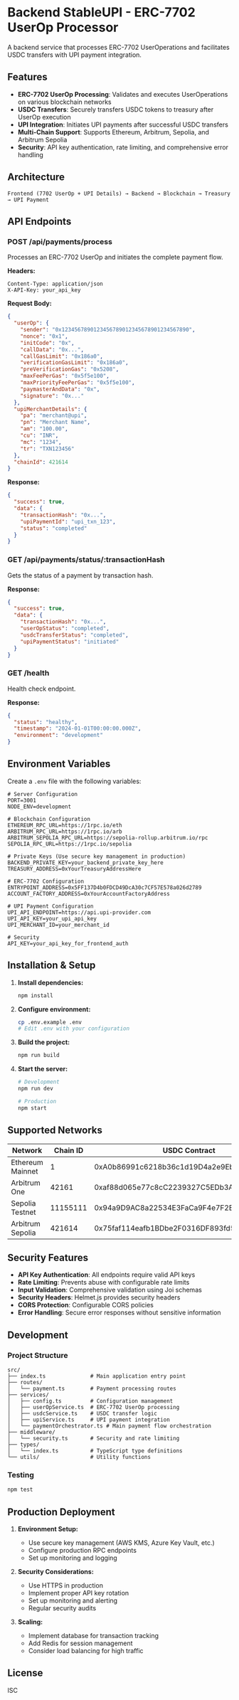 # Backend StableUPI - ERC-7702 UserOp Processor

A backend service that processes ERC-7702 UserOperations and facilitates USDC transfers with UPI payment integration.

## Features

- **ERC-7702 UserOp Processing**: Validates and executes UserOperations on various blockchain networks
- **USDC Transfers**: Securely transfers USDC tokens to treasury after UserOp execution
- **UPI Integration**: Initiates UPI payments after successful USDC transfers
- **Multi-Chain Support**: Supports Ethereum, Arbitrum, Sepolia, and Arbitrum Sepolia
- **Security**: API key authentication, rate limiting, and comprehensive error handling

## Architecture

```
Frontend (7702 UserOp + UPI Details) → Backend → Blockchain → Treasury → UPI Payment
```

## API Endpoints

### POST /api/payments/process

Processes an ERC-7702 UserOp and initiates the complete payment flow.

**Headers:**
```
Content-Type: application/json
X-API-Key: your_api_key
```

**Request Body:**
```json
{
  "userOp": {
    "sender": "0x1234567890123456789012345678901234567890",
    "nonce": "0x1",
    "initCode": "0x",
    "callData": "0x...",
    "callGasLimit": "0x186a0",
    "verificationGasLimit": "0x186a0",
    "preVerificationGas": "0x5208",
    "maxFeePerGas": "0x5f5e100",
    "maxPriorityFeePerGas": "0x5f5e100",
    "paymasterAndData": "0x",
    "signature": "0x..."
  },
  "upiMerchantDetails": {
    "pa": "merchant@upi",
    "pn": "Merchant Name",
    "am": "100.00",
    "cu": "INR",
    "mc": "1234",
    "tr": "TXN123456"
  },
  "chainId": 421614
}
```

**Response:**
```json
{
  "success": true,
  "data": {
    "transactionHash": "0x...",
    "upiPaymentId": "upi_txn_123",
    "status": "completed"
  }
}
```

### GET /api/payments/status/:transactionHash

Gets the status of a payment by transaction hash.

**Response:**
```json
{
  "success": true,
  "data": {
    "transactionHash": "0x...",
    "userOpStatus": "completed",
    "usdcTransferStatus": "completed",
    "upiPaymentStatus": "initiated"
  }
}
```

### GET /health

Health check endpoint.

**Response:**
```json
{
  "status": "healthy",
  "timestamp": "2024-01-01T00:00:00.000Z",
  "environment": "development"
}
```

## Environment Variables

Create a `.env` file with the following variables:

```env
# Server Configuration
PORT=3001
NODE_ENV=development

# Blockchain Configuration
ETHEREUM_RPC_URL=https://1rpc.io/eth
ARBITRUM_RPC_URL=https://1rpc.io/arb
ARBITRUM_SEPOLIA_RPC_URL=https://sepolia-rollup.arbitrum.io/rpc
SEPOLIA_RPC_URL=https://1rpc.io/sepolia

# Private Keys (Use secure key management in production)
BACKEND_PRIVATE_KEY=your_backend_private_key_here
TREASURY_ADDRESS=0xYourTreasuryAddressHere

# ERC-7702 Configuration
ENTRYPOINT_ADDRESS=0x5FF137D4b0FDCD49DcA30c7CF57E578a026d2789
ACCOUNT_FACTORY_ADDRESS=0xYourAccountFactoryAddress

# UPI Payment Configuration
UPI_API_ENDPOINT=https://api.upi-provider.com
UPI_API_KEY=your_upi_api_key
UPI_MERCHANT_ID=your_merchant_id

# Security
API_KEY=your_api_key_for_frontend_auth
```

## Installation & Setup

1. **Install dependencies:**
   ```bash
   npm install
   ```

2. **Configure environment:**
   ```bash
   cp .env.example .env
   # Edit .env with your configuration
   ```

3. **Build the project:**
   ```bash
   npm run build
   ```

4. **Start the server:**
   ```bash
   # Development
   npm run dev

   # Production
   npm start
   ```

## Supported Networks

| Network | Chain ID | USDC Contract |
|---------|----------|---------------|
| Ethereum Mainnet | 1 | 0xA0b86991c6218b36c1d19D4a2e9Eb0cE3606eB48 |
| Arbitrum One | 42161 | 0xaf88d065e77c8cC2239327C5EDb3A432268e5831 |
| Sepolia Testnet | 11155111 | 0x94a9D9AC8a22534E3FaCa9F4e7F2E2cf85d5E4C8 |
| Arbitrum Sepolia | 421614 | 0x75faf114eafb1BDbe2F0316DF893fd58CE46AA4d |

## Security Features

- **API Key Authentication**: All endpoints require valid API keys
- **Rate Limiting**: Prevents abuse with configurable rate limits
- **Input Validation**: Comprehensive validation using Joi schemas
- **Security Headers**: Helmet.js provides security headers
- **CORS Protection**: Configurable CORS policies
- **Error Handling**: Secure error responses without sensitive information

## Development

### Project Structure

```
src/
├── index.ts              # Main application entry point
├── routes/
│   └── payment.ts        # Payment processing routes
├── services/
│   ├── config.ts         # Configuration management
│   ├── userOpService.ts  # ERC-7702 UserOp processing
│   ├── usdcService.ts    # USDC transfer logic
│   ├── upiService.ts     # UPI payment integration
│   └── paymentOrchestrator.ts # Main payment flow orchestration
├── middleware/
│   └── security.ts       # Security and rate limiting
├── types/
│   └── index.ts          # TypeScript type definitions
└── utils/                # Utility functions
```

### Testing

```bash
npm test
```

## Production Deployment

1. **Environment Setup:**
   - Use secure key management (AWS KMS, Azure Key Vault, etc.)
   - Configure production RPC endpoints
   - Set up monitoring and logging

2. **Security Considerations:**
   - Use HTTPS in production
   - Implement proper API key rotation
   - Set up monitoring and alerting
   - Regular security audits

3. **Scaling:**
   - Implement database for transaction tracking
   - Add Redis for session management
   - Consider load balancing for high traffic

## License

ISC

